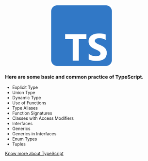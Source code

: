 <p align="center"><a href="#" target="_blank"><img src="typescript.png" width="200"></a></p>

### Here are some basic and common practice of TypeScript.

- Explicit Type
- Union Type
- Dynamic Type
- Use of Functions
- Type Aliases
- Function Signatures
- Classes with Access Modifiers
- Interfaces
- Generics
- Generics in Interfaces
- Enum Types
- Tuples

[Know more about TypeScript](https://www.typescriptlang.org/)
